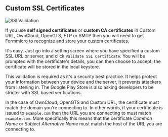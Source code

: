 ## Custom SSL Certificates

![SSLValidation](images/21sslvalidation.gif)

If you use **self signed certificates** or **custom CA certificates** in Custom URL, OwnCloud, OpenGTS, FTP or SMTP then you will need to get Formmicro to recognize and store your custom certificates.

It's easy.  Just go into a setting screen where you have specified a custom SSL URL or server, and click `Validate SSL Certificate`.  You will be prompted with the certificate's details, you can then choose to accept; the certificate will be stored in the local keystore.  
 
This validation is required as it's a security best practice. It helps protect your information between your device and the server, it prevents attackers from listening in.  The Google Play Store is also asking developers to be stricter with SSL based verifications.
 
In the case of OwnCloud, OpenGTS and Custom URL, the certificate must match the domain you're connecting to.   In other words, if your certificate is issued to `example.com` then the URL you are connecting to must match `example.com`. More specifically this means that the certificate *Common Name* or *Subject Alternative Name* must match the host of the URL you are connecting to. 